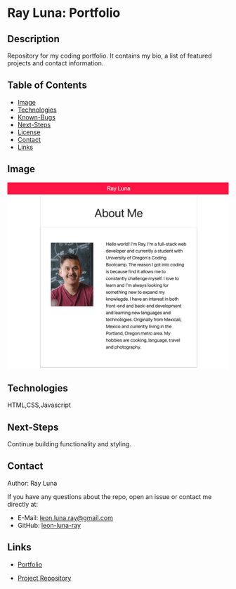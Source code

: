 # Ray Luna: Portfolio

  ## Description

  Repository for my coding portfolio. It contains my bio, a list of featured projects and contact information.

  ## Table of Contents

  * [Image](#image)
  * [Technologies](#technologies)
  * [Known-Bugs](#known-bugs)
  * [Next-Steps](#next-steps)
  * [License](#license)
  * [Contact](#contact)
  * [Links](#links)

  ## Image

  ![Screenshot](./assets/images/screenshot.png)

  ## Technologies
  
  HTML,CSS,Javascript


  ## Next-Steps

  Continue building functionality and styling.

  ## Contact

  Author: Ray Luna 

  If you have any questions about the repo, open an issue or contact me directly at:
  - E-Mail: leon.luna.ray@gmail.com
  - GitHub: [leon-luna-ray](https://github.com/leon-luna-ray)

  ## Links

  - [Portfolio](https://leon-luna-ray.github.io/portfolio/) 

  - [Project Repository](https://github.com/leon-luna-ray/portfolio)

  
